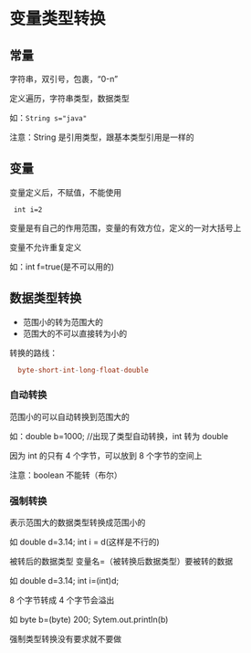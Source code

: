 # 变量类型转换

## 常量

字符串，双引号，包裹，“0-n”

定义遍历，字符串类型，数据类型

如：`String s="java"`

注意：String 是引用类型，跟基本类型引用是一样的

## 变量

变量定义后，不赋值，不能使用

` int i=2`

变量是有自己的作用范围，变量的有效方位，定义的一对大括号上

变量不允许重复定义

如：int f=true(是不可以用的)

## 数据类型转换

- 范围小的转为范围大的
- 范围大的不可以直接转为小的

转换的路线：

```java
  byte-short-int-long-float-double
```

### 自动转换

范围小的可以自动转换到范围大的

如：double b=1000; //出现了类型自动转换，int 转为 double

因为 int 的只有 4 个字节，可以放到 8 个字节的空间上

注意：boolean 不能转（布尔）

### 强制转换

表示范围大的数据类型转换成范围小的

如 double d=3.14; int i = d(这样是不行的)

被转后的数据类型 变量名=（被转换后数据类型）要被转的数据

如 double d=3.14; int i=(int)d;

8 个字节转成 4 个字节会溢出

如 byte b=(byte) 200; Sytem.out.printIn(b)

强制类型转换没有要求就不要做
